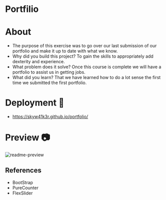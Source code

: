 # Portfilio

# About

- The purpose of this exercise was to go over our last submission of our portfolio and make it up to date with what we know. 
- Why did you build this project? To gain the skills to appropriately add dexterity and experience. 
- What problem does it solve? Once this course is complete we will have a portfolio to assist us in getting jobs.
- What did you learn? That we have learned how to do a lot sense the first time we submitted the first portfolio. 

# Deployment 🚀
- https://skyw41k3r.github.io/portfolio/

# Preview 📷
![readme-preview](https://user-images.githubusercontent.com/100745702/180619802-831cc783-8332-40be-9b27-2c9198004e24.png)

## References 
- BootStrap
- PureCounter
- FlexSlider

